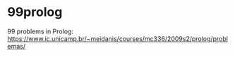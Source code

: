 # 99prolog

99 problems in Prolog: https://www.ic.unicamp.br/~meidanis/courses/mc336/2009s2/prolog/problemas/

